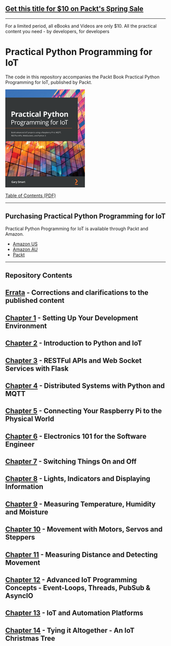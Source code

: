 ## [Get this title for $10 on Packt's Spring Sale](https://www.packt.com/B14953?utm_source=github&utm_medium=packt-github-repo&utm_campaign=spring_10_dollar_2022)
-----
For a limited period, all eBooks and Videos are only $10. All the practical content you need \- by developers, for developers

# Practical Python Programming for IoT

The code in this repository accompanies the Packt Book Practical Python Programming for IoT, published by Packt.

![Practical Python Programming for IoT Book Cover](./BookCover.png)

[Table of Contents (PDF)](./TableOfContents1stEd.pdf)

--- 

## Purchasing Practical Python Programming for IoT

Practical Python Programming for IoT is available through Packt and Amazon.

* [Amazon US](https://www.amazon.com/Practical-Python-Programming-IoT-WebSockets/dp/1838982469/ref=sr_1_1)
* [Amazon AU](https://www.amazon.com.au/Practical-Python-Programming-IoT-WebSockets-ebook/dp/B08K3MD5Z1)
* [Packt](https://www.packtpub.com/product/practical-python-programming-for-iot/9781838982461)

--- 

## Repository Contents

## [Errata](errata) - Corrections and clarifications to the published content

## [Chapter 1](chapter01) - Setting Up Your Development Environment

## [Chapter 2](chapter02) - Introduction to Python and IoT

## [Chapter 3](chapter03) - RESTFul APIs and Web Socket Services with Flask

## [Chapter 4](chapter04) - Distributed Systems with Python and MQTT

## [Chapter 5](chapter05) - Connecting Your Raspberry Pi to the Physical World

## [Chapter 6](chapter06) - Electronics 101 for the Software Engineer

## [Chapter 7](chapter07) - Switching Things On and Off

## [Chapter 8](chapter08) - Lights, Indicators and Displaying Information

## [Chapter 9](chapter09) - Measuring Temperature, Humidity and Moisture

## [Chapter 10](chapter10) - Movement with Motors, Servos and Steppers

## [Chapter 11](chapter11) - Measuring Distance and Detecting Movement

## [Chapter 12](chapter12) - Advanced IoT Programming Concepts - Event-Loops, Threads, PubSub &amp; AsyncIO

## [Chapter 13](chapter13) - IoT and Automation Platforms

## [Chapter 14](chapter14) - Tying it Altogether - An IoT Christmas Tree

